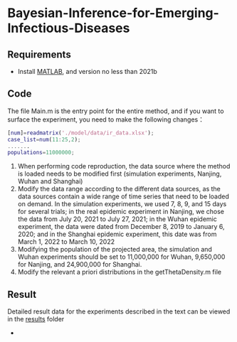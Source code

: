 # Bayesian-Inference-for-Emerging-Infectious-Diseases

## Requirements

- Install [MATLAB](https://ww2.mathworks.cn/products/matlab.html), and version no less than 2021b

## Code

The file Main.m is the entry point for the entire method, and if you want to surface the experiment, you need to make the following changes：

```matlab
[num]=readmatrix('./model/data/ir_data.xlsx');
case_list=num(11:25,2);
.......
populations=11000000;
```

1. When performing code reproduction, the data source where the method is loaded needs to be modified first (simulation experiments, Nanjing, Wuhan and Shanghai)
2. Modify the data range according to the different data sources, as the data sources contain a wide range of time series that need to be loaded on demand. In the simulation experiments, we used 7, 8, 9, and 15 days for several trials; in the real epidemic experiment in Nanjing, we chose the data from July 20, 2021 to July 27, 2021; in the Wuhan epidemic experiment, the data were dated from December 8, 2019 to January 6, 2020; and in the Shanghai epidemic experiment, this date was from March 1, 2022 to March 10, 2022
3. Modifying the population of the projected area, the simulation and Wuhan experiments should be set to 11,000,000 for Wuhan, 9,650,000 for Nanjing, and 24,900,000 for Shanghai.
4. Modify the relevant a priori distributions in the getThetaDensity.m file

## Result

Detailed result data for the experiments described in the text can be viewed in the [results](https://github.com/Nanjing-Tech-University-CSIC/Bayesian-Inference-for-Emerging-Infectious-Diseases/tree/main/result) folder

- 